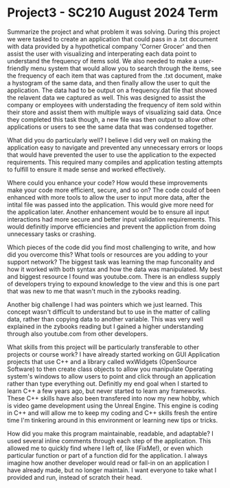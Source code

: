 # Project3 - SC210 August 2024 Term

Summarize the project and what problem it was solving.
  During this project we were tasked to create an application that could pass in a .txt document with data provided by a hypothetical company 'Corner Grocer' and then assist the user with visualizing and interperating each data point to understand the frequency of items sold. We also needed to make a user-friendly menu system that would allow you to search through the items, see the frequency of each item that was captured from the .txt document, make a hystogram of the same data, and then finally allow the user to quit the application. The data had to be output on a frequency.dat file that showed the relavent data we captured as well.
  This was designed to assist the company or employees with understading the frequency of item sold within their store and assist them with multiple ways of visualizing said data. Once they completed this task though, a new file was then output to allow other applications or users to see the same data that was condensed together.
  
What did you do particularly well?
  I believe I did very well on making the application easy to navigate and prevented any unnecessary errors or loops that would have prevented the user to use the application to the expected requirements. This required many compiles and application testing attempts to fulfill to ensure it made sense and worked effectively.
  
Where could you enhance your code? How would these improvements make your code more efficient, secure, and so on?
  The code could of been enhanced with more tools to allow the user to input more data, after the intital file was passed into the application. This would give more need for the application later. Another enhancement would be to ensure all input interactions had more secure and better input validation requirements. This would definitly imporve efficiencies and prevent the appliction from doing unnecessary tasks or crashing.
  
Which pieces of the code did you find most challenging to write, and how did you overcome this? What tools or resources are you adding to your support network?
  The biggest task was learning the map funconality and how it worked with both syntax and how the data was manipulated. My best and biggest resource I found was youtube.com. There is an endless supply of developers trying to expound knowledge to the view and this is one part that was new to me that wasn't much in the zybooks reading.

  Another big challenge I had was pointers which we just learned. This concept wasn't difficult to understand but to use in the matter of calling data, rather than copying data to another variable. This was very well explained in the zybooks reading but I gained a higher understanding through also youtube.com from other developers.
  
What skills from this project will be particularly transferable to other projects or course work?
  I have already started working on GUI Application projects that use C++ and a library called wxWidgets (OpenSource Software) to then create class objects to allow you manipulate Operating system's windows to allow users to point and click through an application rather than type everything out. Definitly my end goal when I started to learn C++ a few years ago, but never started to learn any frameworks.
  These C++ skills have also been transfered into now my new hobby, which is video game development using the Unreal Engine. This engine is coding in C++ and will allow me to keep my coding and C++ skills fresh the entire time I'm tinkering around in this environment or learning new tips or tricks.
  
How did you make this program maintainable, readable, and adaptable?
  I used several inline comments through each step of the application. This allowed me to quickly find where I left of, like (FixMe!), or even which particular function or part of a function did for the application. I always imagine how another developer would read or fall-in on an application I have already made, but no longer maintain. I want everyone to take what I provided and run, instead of scratch their head.
